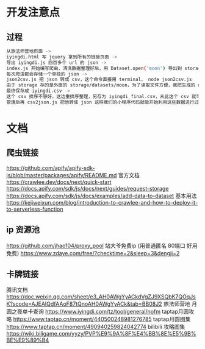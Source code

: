 # 开发注意点
## 过程
``` bash
从旅法师营地页面 ->
iyingdi.html 写 jquery 拿到所有的链接页面 ->
导出 iyingdi.js 四百多个 url 的 json ->
index.js 开始编写爬虫，清洗数据整理好后，用 Dataset.open('moon') 导出到 storage/datasets/moon
每次爬虫都会存储一个单独的 json ->
json2csv.js 把 json 转成 csv，这个命令直接用 terminal， node json2csv.js
由于 storage 存的是外面的 storage/datasets/moon，为了读取文件方便，我把生成的 moon 拷贝到了 iyingdi/storage/datasets/moon_240227 方便读取 Dataset.open('moon_240227') ->
最终保存成 iyingdi.csv ->
这个 csv 排序不够好，这边重排序整理，另存为 iyingdi_final.csv，从此这个 csv 就可以进行编辑修改进行管理 ->
管理后再 csv2json.js 把他转成 json 这样我们的小程序代码就能开始利用这些数据进行过滤开发了
```

# 文档
## 爬虫链接
https://github.com/apify/apify-sdk-js/blob/master/packages/apify/README.md
官方文档
https://crawlee.dev/docs/next/quick-start
https://docs.apify.com/sdk/js/docs/next/guides/request-storage
https://docs.apify.com/sdk/js/docs/examples/add-data-to-dataset
基本用法
https://kejiweixun.com/blog/introduction-to-crawlee-and-how-to-deploy-it-to-serverless-function

## ip 资源池
https://github.com/jhao104/proxy_pool
站大爷免费ip (用普通匿名 80端口 好用免费)
https://www.zdaye.com/free/?checktime=2&sleep=3&dengji=2

## 卡牌链接
腾讯文档
https://doc.weixin.qq.com/sheet/e3_AH0AWgYyACkdVgZJ9XSQbK7QOqJsK?scode=AJEAIQdfAAoF87tQnoAH0AWgYyACk&tab=BB08J2
旅法师营地 月圆之夜单卡查询
https://www.iyingdi.com/tz/tool/general/nofm
taptap月圆攻略
https://www.taptap.cn/moment/440500248981276785
taptap月圆图集
https://www.taptap.cn/moment/490940259824042774
bilibili 攻略图集
https://wiki.biligame.com/yyzy/PVP%E9%9A%8F%E4%BB%8E%E5%9B%BE%E9%89%B4